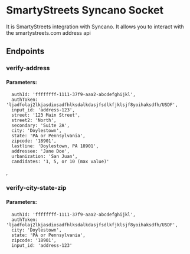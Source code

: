# SmartyStreets Syncano Socket

It is SmartyStreets integration with Syncano. It allows you to interact with the smartystreets.com address api

## Endpoints

### verify-address

#### Parameters:

      authId: 'ffffffff-1111-37f9-aaa2-abcdefghijkl',
      authToken: 'ljadfolaj2lkjasdiosadfhlksdalkdasjfsdlkfjklsjf8yoihaksdfh/USDF',
      input_id: 'address-123',
      street: '123 Main Street',
      street2: 'North',
      secondary: 'Suite 2A',
      city: 'Doylestown',
      state: 'PA or Pennsylvania',
      zipcode: '18901',
      lastline: 'Doylestown, PA 18901',
      addressee: 'Jane Doe',
      urbanization: 'San Juan',
      candidates: '1, 5, or 10 (max value)'

,
### verify-city-state-zip

#### Parameters:

      authId: 'ffffffff-1111-37f9-aaa2-abcdefghijkl',
      authToken: 'ljadfolaj2lkjasdiosadfhlksdalkdasjfsdlkfjklsjf8yoihaksdfh/USDF',
      city: 'Doylestown',
      state: 'PA or Pennsylvania',
      zipcode: '18901',
      input_id: 'address-123'

